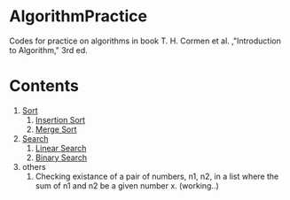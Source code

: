 # AlgorithmPractice
Codes for practice on algorithms in book T. H. Cormen et al. ,"Introduction to Algorithm," 3rd ed.

# Contents
1. [Sort](https://github.com/QUOPA/AlgorithmPractice/tree/master/src/algo/sort)
    1. [Insertion Sort](https://github.com/QUOPA/AlgorithmPractice/blob/master/src/algo/sort/myinsertsort.h)
    2. [Merge Sort](https://github.com/QUOPA/AlgorithmPractice/blob/master/src/algo/sort/mymergesort.h)
2. [Search](https://github.com/QUOPA/AlgorithmPractice/blob/master/src/algo/search/)
    1. [Linear Search](https://github.com/QUOPA/AlgorithmPractice/blob/master/src/algo/search/mylinearsearch.h)
    2. [Binary Search](https://github.com/QUOPA/AlgorithmPractice/blob/master/src/algo/search/mybinarysearch.h)
3. others
    1. Checking existance of a pair of numbers, n1, n2, in a list where the sum of n1 and n2 be a given number x. (working..)

